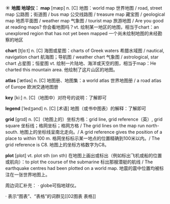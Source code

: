 ☀ <span class="category">**地图 地球仪：**</span>
<span class="vocabulary">**map**</span> [mæp] 
<span class="definition">n. [C] 地图：</span>world map 世界地图 / road, street map 公路图；街道图 / bus map 公交线路图 / treasure map 藏宝图 / geological map 地质平面图 / weather map 气象图 / tourist map 旅游地图 / Are you good at reading maps? 你会看地图吗？<span class="definition">vt. 绘制某一地区的地图，相当于chart：</span>an unexplored region that has not yet been mapped 一个尚未绘制地图的未经勘察的地区

<span class="vocabulary">**chart**</span> [tʃɑːt] 
<span class="definition">n. [C] 海图或星图：</span>charts of Greek waters 希腊水域图 / nautical, navigation chart 航海图；导航图 / weather chart 气象图 / astrological, star chart 占星图；恒星图 <span class="definition">vt. 绘制一片陆地、海洋或天空的图，相当于map：</span>He charted this mountain area. 他绘制了这片山区的地图。
           
<span class="vocabulary">**atlas**</span> [ˈætləs]
<span class="definition">n. [C] 地图册、地图集：</span>a world atlas 世界地图册 / a road atlas of Europe 欧洲交通地图册

<span class="vocabulary">**key**</span> [ki:] 
<span class="definition">n. [C]（地图中）对符号的说明：</span>了解即可
                      
<span class="vocabulary">**legend**</span> [ˈledʒənd]
<span class="definition">n. [C] [术语] 地图（或书中图表）的解释：</span>了解即可

<span class="vocabulary">**grid**</span> [grɪd]
<span class="definition">n. [C]（地图上的）坐标方格：</span>grid line, grid reference（英）, grid square 坐标线；格网坐标；格网方格 / The grid lines on the map run north-south. 地图上的坐标线呈南北走向。/ A grid reference gives the position of a place to within 100 m. 格网坐标标示某一地点的位置精确到100米以内。/ The grid reference is C8. 地图上的坐标方格数字为C8。

<span class="vocabulary">**plot**</span> [plɒt] 
<span class="definition">vt. plot sth (on sth) 在地图上画出或标出（例如标出飞机或船的位置或航向）：</span>to plot the course of the submarine 标出那艘潜艇的航线 / The earthquake centres had been plotted on a world map. 地震的震中位置均被标注在一张世界地图上。

周边词汇补充：
· globe可指地球仪。	

· 表示“图表”、“表格”的词群见[[02图表 表格]]
